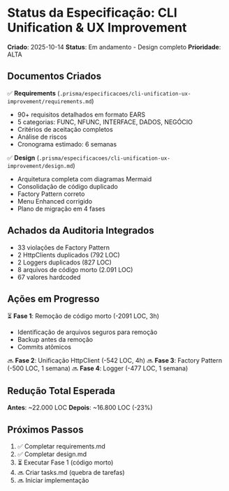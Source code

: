 # Status da Especificação: CLI Unification & UX Improvement

**Criado**: 2025-10-14
**Status**: Em andamento - Design completo
**Prioridade**: ALTA

## Documentos Criados

✅ **Requirements** (`.prisma/especificacoes/cli-unification-ux-improvement/requirements.md`)
- 90+ requisitos detalhados em formato EARS
- 5 categorias: FUNC, NFUNC, INTERFACE, DADOS, NEGÓCIO
- Critérios de aceitação completos
- Análise de riscos
- Cronograma estimado: 6 semanas

✅ **Design** (`.prisma/especificacoes/cli-unification-ux-improvement/design.md`)
- Arquitetura completa com diagramas Mermaid
- Consolidação de código duplicado
- Factory Pattern correto
- Menu Enhanced corrigido
- Plano de migração em 4 fases

## Achados da Auditoria Integrados

- 33 violações de Factory Pattern
- 2 HttpClients duplicados (792 LOC)
- 2 Loggers duplicados (827 LOC)
- 8 arquivos de código morto (2.091 LOC)
- 67 valores hardcoded

## Ações em Progresso

⏳ **Fase 1**: Remoção de código morto (-2091 LOC, 3h)
- Identificação de arquivos seguros para remoção
- Backup antes da remoção
- Commits atômicos

🔜 **Fase 2**: Unificação HttpClient (-542 LOC, 4h)
🔜 **Fase 3**: Factory Pattern (-500 LOC, 1 semana)
🔜 **Fase 4**: Logger (-477 LOC, 1 semana)

## Redução Total Esperada

**Antes**: ~22.000 LOC
**Depois**: ~16.800 LOC (-23%)

## Próximos Passos

1. ✅ Completar requirements.md
2. ✅ Completar design.md
3. ⏳ Executar Fase 1 (código morto)
4. 🔜 Criar tasks.md (quebra de tarefas)
5. 🔜 Iniciar implementação
